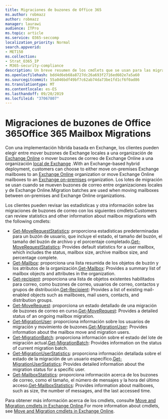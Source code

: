 ```yaml
---
title: Migraciones de buzones de Office 365
ms.author: robmazz
author: robmazz
manager: laurawi
audience: ITPro
ms.topic: article
ms.service: O365-seccomp
localization_priority: Normal
search.appverid:
- MET150
ms.collection:
- Strat_O365_IP
- M365-security-compliance
description: Un breve resumen de los cmdlets que se usan para las migraciones de buzones de Office 365.
ms.openlocfilehash: bdd4d6eb68a8727dc26a693f2716ed602e7a5a60
ms.sourcegitcommit: 55a046bdf49bf7c62ab74da73be1fd1cf6f0ad86
ms.translationtype: MT
ms.contentlocale: es-ES
ms.lasthandoff: 09/20/2019
ms.locfileid: "37067807"
---
```

# <a name="office-365-mailbox-migrations"></a><span data-ttu-id="12ddf-103">Migraciones de buzones de Office 365</span><span class="sxs-lookup"><span data-stu-id="12ddf-103">Office 365 Mailbox Migrations</span></span>
<span data-ttu-id="12ddf-104">Con una implementación híbrida basada en Exchange, los clientes pueden elegir entre mover buzones de Exchange locales a una organización de [Exchange Online](https://docs.microsoft.com/Exchange/exchange-online) o mover buzones de correo de Exchange Online a una organización [local de Exchange](https://docs.microsoft.com/Exchange/exchange-server) .</span><span class="sxs-lookup"><span data-stu-id="12ddf-104">With an Exchange-based hybrid deployment, customers can choose to either move on-premises Exchange mailboxes to an [Exchange Online](https://docs.microsoft.com/Exchange/exchange-online) organization or move Exchange Online mailboxes to an [Exchange on-premises](https://docs.microsoft.com/Exchange/exchange-server) organization.</span></span> <span data-ttu-id="12ddf-105">Los lotes de migración se usan cuando se mueven buzones de correo entre organizaciones locales y de Exchange Online.</span><span class="sxs-lookup"><span data-stu-id="12ddf-105">Migration batches are used when moving mailboxes between on-premises and Exchange Online organizations.</span></span>

<span data-ttu-id="12ddf-106">Los clientes pueden revisar las estadísticas y otra información sobre las migraciones de buzones de correo con los siguientes cmdlets:</span><span class="sxs-lookup"><span data-stu-id="12ddf-106">Customers can review statistics and other information about mailbox migrations with the following cmdlets:</span></span>

- <span data-ttu-id="12ddf-107">[Get-MoveRequestStatistics](https://docs.microsoft.com/powershell/module/exchange/move-and-migration/Get-MoveRequestStatistics?view=exchange-ps): proporciona estadísticas predeterminadas para un buzón de usuario, que incluye el estado, el tamaño del buzón, el tamaño del buzón de archivo y el porcentaje completado.</span><span class="sxs-lookup"><span data-stu-id="12ddf-107">[Get-MoveRequestStatistics](https://docs.microsoft.com/powershell/module/exchange/move-and-migration/Get-MoveRequestStatistics?view=exchange-ps): Provides default statistics for a user mailbox, which includes the status, mailbox size, archive mailbox size, and percentage complete.</span></span>
- <span data-ttu-id="12ddf-108">[Get-Mailbox](https://docs.microsoft.com/powershell/module/exchange/mailboxes/Get-Mailbox?view=exchange-ps
): proporciona una lista resumida de los objetos de buzón y los atributos de la organización.</span><span class="sxs-lookup"><span data-stu-id="12ddf-108">[Get-Mailbox](https://docs.microsoft.com/powershell/module/exchange/mailboxes/Get-Mailbox?view=exchange-ps
): Provides a summary list of mailbox objects and attributes in the organization.</span></span>
- <span data-ttu-id="12ddf-109">[Get-recipient](https://docs.microsoft.com/powershell/module/exchange/users-and-groups/Get-Recipient?view=exchange-ps): proporciona una lista de objetos existentes habilitados para correo, como buzones de correo, usuarios de correo, contactos y grupos de distribución.</span><span class="sxs-lookup"><span data-stu-id="12ddf-109">[Get-Recipient](https://docs.microsoft.com/powershell/module/exchange/users-and-groups/Get-Recipient?view=exchange-ps): Provides a list of existing mail-enabled objects such as mailboxes, mail users, contacts, and distribution groups.</span></span>
- <span data-ttu-id="12ddf-110">[Get-MoveRequest](https://docs.microsoft.com/powershell/module/exchange/move-and-migration/Get-MoveRequest?view=exchange-ps): proporciona un estado detallado de una migración de buzones de correo en curso.</span><span class="sxs-lookup"><span data-stu-id="12ddf-110">[Get-MoveRequest](https://docs.microsoft.com/powershell/module/exchange/move-and-migration/Get-MoveRequest?view=exchange-ps): Provides a detailed status of an ongoing mailbox migration.</span></span>
- <span data-ttu-id="12ddf-111">[Get-MigrationUser](https://docs.microsoft.com/powershell/module/exchange/move-and-migration/Get-MigrationUser?view=exchange-ps): proporciona información sobre los usuarios de migración y movimiento de buzones.</span><span class="sxs-lookup"><span data-stu-id="12ddf-111">[Get-MigrationUser](https://docs.microsoft.com/powershell/module/exchange/move-and-migration/Get-MigrationUser?view=exchange-ps): Provides information about the mailbox move and migration users.</span></span>
- <span data-ttu-id="12ddf-112">[Get-MigrationBatch](https://docs.microsoft.com/powershell/module/exchange/move-and-migration/Get-MigrationBatch?view=exchange-ps): proporciona información sobre el estado del lote de migración actual.</span><span class="sxs-lookup"><span data-stu-id="12ddf-112">[Get-MigrationBatch](https://docs.microsoft.com/powershell/module/exchange/move-and-migration/Get-MigrationBatch?view=exchange-ps): Provides information on the status of current migration batch.</span></span>
- <span data-ttu-id="12ddf-113">[Get-MigrationUserStatistics](https://docs.microsoft.com/powershell/module/exchange/move-and-migration/Get-MigrationUserStatistics?view=exchange-ps): proporciona información detallada sobre el estado de la migración de un usuario específico.</span><span class="sxs-lookup"><span data-stu-id="12ddf-113">[Get-MigrationUserStatistics](https://docs.microsoft.com/powershell/module/exchange/move-and-migration/Get-MigrationUserStatistics?view=exchange-ps): Provides detailed information about the migration status for a specific user.</span></span>
- <span data-ttu-id="12ddf-114">[Get-MailboxStatistics](https://docs.microsoft.com/powershell/module/exchange/mailboxes/Get-MailboxStatistics?view=exchange-ps): proporciona información acerca de los buzones de correo, como el tamaño, el número de mensajes y la hora del último acceso.</span><span class="sxs-lookup"><span data-stu-id="12ddf-114">[Get-MailboxStatistics](https://docs.microsoft.com/powershell/module/exchange/mailboxes/Get-MailboxStatistics?view=exchange-ps): Provides information about mailboxes, such as size, the number of messages, and the last accessed time.</span></span>

<span data-ttu-id="12ddf-115">Para obtener más información acerca de los cmdlets, consulte [Move and Migration cmdlets in Exchange Online](https://docs.microsoft.com/powershell/exchange/exchange-online/exchange-online-powershell?view=exchange-ps).</span><span class="sxs-lookup"><span data-stu-id="12ddf-115">For more information about cmdlets, see [Move and Migration cmdlets in Exchange Online](https://docs.microsoft.com/powershell/exchange/exchange-online/exchange-online-powershell?view=exchange-ps).</span></span>
